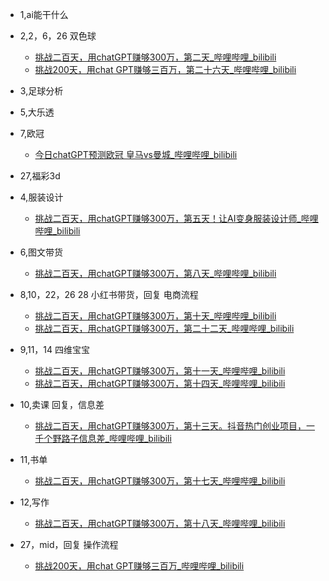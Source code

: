 - 1,ai能干什么
- 2,2，6，26 双色球 
	- [挑战二百天，用chatGPT赚够300万，第二天_哔哩哔哩_bilibili](https://www.bilibili.com/video/BV1qX4y1r75i?spm_id_from=333.788.recommend_more_video.-1&vd_source=dbf6bcb88ffa406224b1704eac3c988e)
	- [挑战200天，用chat GPT赚够三百万，第二十六天_哔哩哔哩_bilibili](https://www.bilibili.com/video/BV1F14y1k7B3/?spm_id_from=333.1387.collection.video_card.click&vd_source=dbf6bcb88ffa406224b1704eac3c988e)
- 3,足球分析
- 5,大乐透
- 7,欧冠
	- [今日chatGPT预测欧冠 皇马vs曼城_哔哩哔哩_bilibili](https://www.bilibili.com/video/BV1um4y1h79y/?spm_id_from=333.1387.collection.video_card.click&vd_source=dbf6bcb88ffa406224b1704eac3c988e)
- 27,福彩3d

- 4,服装设计
	- [挑战二百天，用chatGPT赚够300万，第五天！让AI变身服装设计师_哔哩哔哩_bilibili](https://www.bilibili.com/video/BV1Gm4y1U7Rz?spm_id_from=333.788.recommend_more_video.-1&vd_source=dbf6bcb88ffa406224b1704eac3c988e)
- 6,图文带货
	- [挑战二百天，用chatGPT赚够300万，第八天_哔哩哔哩_bilibili](https://www.bilibili.com/video/BV1UT411b7Qi?spm_id_from=333.788.recommend_more_video.-1&vd_source=dbf6bcb88ffa406224b1704eac3c988e)
- 8,10，22，26 28 小红书带货，回复 电商流程
	- [挑战二百天，用chatGPT赚够300万，第十天_哔哩哔哩_bilibili](https://www.bilibili.com/video/BV1CM4y1i7rR?spm_id_from=333.788.recommend_more_video.-1&vd_source=dbf6bcb88ffa406224b1704eac3c988e)
	- [挑战二百天，用chatGPT赚够300万，第二十二天_哔哩哔哩_bilibili](https://www.bilibili.com/video/BV1Uh4y127oH/?spm_id_from=333.1387.collection.video_card.click&vd_source=dbf6bcb88ffa406224b1704eac3c988e)
- 9,11，14 四维宝宝
	- [挑战二百天，用chatGPT赚够300万，第十一天_哔哩哔哩_bilibili](https://www.bilibili.com/video/BV1UX4y1b7Pg?spm_id_from=333.788.recommend_more_video.-1&vd_source=dbf6bcb88ffa406224b1704eac3c988e)
	- [挑战二百天，用chatGPT赚够300万，第十四天_哔哩哔哩_bilibili](https://www.bilibili.com/video/BV1w14y1S7eb/?spm_id_from=333.1387.collection.video_card.click&vd_source=dbf6bcb88ffa406224b1704eac3c988e)
- 10,卖课 回复，信息差
	- [挑战二百天，用chatGPT赚够300万，第十三天。抖音热门创业项目，一千个野路子信息差_哔哩哔哩_bilibili](https://www.bilibili.com/video/BV1Xh4y1d7H5/?spm_id_from=333.1387.collection.video_card.click&vd_source=dbf6bcb88ffa406224b1704eac3c988e)
- 11,书单
	- [挑战二百天，用chatGPT赚够300万，第十七天_哔哩哔哩_bilibili](https://www.bilibili.com/video/BV1WX4y1v7e2/?spm_id_from=333.1387.collection.video_card.click&vd_source=dbf6bcb88ffa406224b1704eac3c988e)
- 12,写作
	- [挑战二百天，用chatGPT赚够300万，第十八天_哔哩哔哩_bilibili](https://www.bilibili.com/video/BV1Vg4y1P7ug/?spm_id_from=333.1387.collection.video_card.click&vd_source=dbf6bcb88ffa406224b1704eac3c988e)
- 27，mid，回复 操作流程
	- [挑战200天，用chat GPT赚够三百万_哔哩哔哩_bilibili](https://www.bilibili.com/video/BV1LN411n7E7/?spm_id_from=333.1387.collection.video_card.click&vd_source=dbf6bcb88ffa406224b1704eac3c988e)


